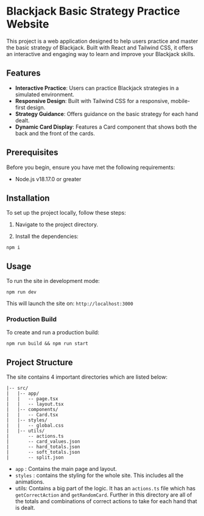 # Blackjack Basic Strategy Practice Website

This project is a web application designed to help users practice and master the basic strategy of Blackjack. Built with React and Tailwind CSS, it offers an interactive and engaging way to learn and improve your Blackjack skills.

## Features

- **Interactive Practice**: Users can practice Blackjack strategies in a simulated environment.
- **Responsive Design**: Built with Tailwind CSS for a responsive, mobile-first design.
- **Strategy Guidance**: Offers guidance on the basic strategy for each hand dealt.
- **Dynamic Card Display**: Features a Card component that shows both the back and the front of the cards.

## Prerequisites

Before you begin, ensure you have met the following requirements:
- Node.js v18.17.0 or greater

## Installation

To set up the project locally, follow these steps:

1. Navigate to the project directory.

2. Install the dependencies:

```
npm i
```

## Usage
To run the site in development mode:
```
npm run dev
```

This will launch the site on: `http://localhost:3000`

### Production Build
To create and run a production build:
```
npm run build && npm run start
```

## Project Structure
The site contains 4 important directories which are listed below:
```
|-- src/
|   |-- app/
|   |   -- page.tsx
|   |   -- layout.tsx
|   |-- components/
|   |   -- Card.tsx
|   |-- styles/
|   |   -- global.css
|   |-- utils/
|       -- actions.ts
|       -- card_values.json
|       -- hard_totals.json
|       -- soft_totals.json
|       -- split.json
```

- `app` : Contains the main page and layout.
- `styles` : contains the styling for the whole site. This includes all the animations.
- utils: Contains a big part of the logic. It has an `actions.ts` file which has `getCorrectAction` and `getRandomCard`. Further in this directory are all of the totals and combinations of correct actions to take for each hand that is dealt.